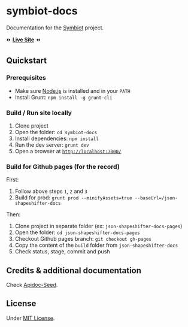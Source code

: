 # symbiot-docs

Documentation for the [Symbiot](https://github.com/fpoulin/symbiot) project.

:fast_forward:  **[Live Site](https://fpoulin.github.com/symbiot-docs)**  :rewind:

## Quickstart

### Prerequisites

  - Make sure [Node.js](http://nodejs.org/) is installed and in your `PATH`
  - Install Grunt: `npm install -g grunt-cli`

### Build / Run site locally

  1. Clone project
  2. Open the folder: `cd symbiot-docs`
  3. Install dependencies: `npm install`
  4. Run the dev server: `grunt dev`
  5. Open a browser at [`http://localhost:7000/`](http://localhost:7000/)

### Build for Github pages (for the record)

First:
  1. Follow above steps `1`, `2` and `3`
  2. Build for prod: `grunt prod --minifyAssets=true --baseUrl=/json-shapeshifter-docs`

Then:
  1. Clone project in separate folder (ex: `json-shapeshifter-docs-pages`)
  2. Open the folder: `cd json-shapeshifter-docs-pages`
  2. Checkout Github pages branch: `git checkout gh-pages`
  3. Copy the content of the `build` folder from `json-shapeshifter-docs`
  4. Check status, stage, commit and push

## Credits & additional documentation

Check [Apidoc-Seed](https://github.com/lotaris/apidoc-seed).

## License

Under [MIT License](http://opensource.org/licenses/MIT).
